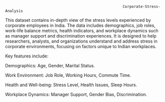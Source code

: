                                                          Corporate-Stress-Analysis 
This dataset contains in-depth view of the stress levels experienced by corporate employees in India. The data includes demographics, job roles, work-life balance metrics, health indicators, and workplace dynamics such as manager support and discrimination experiences. It is designed to help researchers, analysts, and organizations understand and address stress in corporate environments, focusing on factors unique to Indian workplaces.

Key features include:

Demographics: Age, Gender, Marital Status.

Work Environment: Job Role, Working Hours, Commute Time.

Health and Well-being: Stress Level, Health Issues, Sleep Hours.

Workplace Dynamics: Manager Support, Gender Bias, Discrimination.
